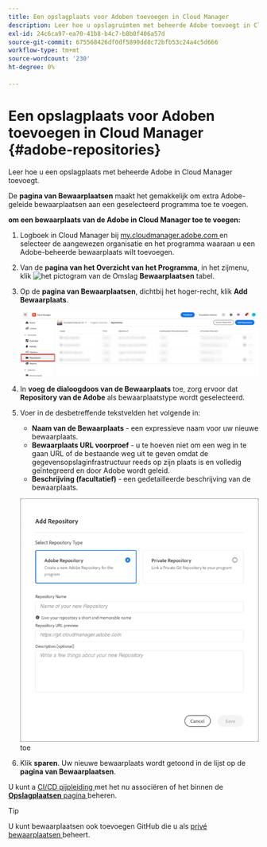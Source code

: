 ```yaml
---
title: Een opslagplaats voor Adoben toevoegen in Cloud Manager
description: Leer hoe u opslagruimten met beheerde Adobe toevoegt in Cloud Manager.
exl-id: 24c6ca97-ea70-41b8-b4c7-b8b0f406a57d
source-git-commit: 675568426df0df5890dd8c72bfb53c24a4c5d666
workflow-type: tm+mt
source-wordcount: '230'
ht-degree: 0%

---
```


# Een opslagplaats voor Adoben toevoegen in Cloud Manager {#adobe-repositories}

Leer hoe u een opslagplaats met beheerde Adobe in Cloud Manager toevoegt.

De **pagina van Bewaarplaatsen** maakt het gemakkelijk om extra Adobe-geleide bewaarplaatsen aan een geselecteerd programma toe te voegen.

**om een bewaarplaats van de Adobe in Cloud Manager toe te voegen:**

1. Logboek in Cloud Manager bij [ my.cloudmanager.adobe.com ](https://my.cloudmanager.adobe.com/) en selecteer de aangewezen organisatie en het programma waaraan u een Adobe-beheerde bewaarplaats wilt toevoegen.

1. Van de **pagina van het Overzicht van het Programma**, in het zijmenu, klik ![ het pictogram van de Omslag ](https://spectrum.adobe.com/static/icons/workflow_18/Smock_Folder_18_N.svg) **Bewaarplaatsen** tabel.

1. Op de **pagina van Bewaarplaatsen**, dichtbij het hoger-recht, klik **Add Bewaarplaats**.

   ![ toevoegen de knoop van de gegevensopslagplaats ](/help/managing-code/assets/repositories-tab.png)

1. In **voeg de dialoogdoos van de Bewaarplaats** toe, zorg ervoor dat **Repository van de Adobe** als bewaarplaatstype wordt geselecteerd.

1. Voer in de desbetreffende tekstvelden het volgende in:

   * **Naam van de Bewaarplaats** - een expressieve naam voor uw nieuwe bewaarplaats.
   * **Bewaarplaats URL voorproef** - u te hoeven niet om een weg in te gaan URL of de bestaande weg uit te geven omdat de gegevensopslaginfrastructuur reeds op zijn plaats is en volledig geïntegreerd en door Adobe wordt geleid.
   * **Beschrijving (facultatief)** - een gedetailleerde beschrijving van de bewaarplaats.

   ![ voeg de dialoogdoos van de Bewaarplaats ](/help/managing-code/assets/repository-add-adobe.png) toe

1. Klik **sparen**.
Uw nieuwe bewaarplaats wordt getoond in de lijst op de **pagina van Bewaarplaatsen**.

U kunt a [ CI/CD pijpleiding ](/help/overview/ci-cd-pipelines.md) met het nu associëren of het binnen de [**Opslagplaatsen** pagina ](/help/managing-code/managing-repositories.md) beheren.

>[!TIP]
>
>U kunt bewaarplaatsen ook toevoegen GitHub die u als [ privé bewaarplaatsen ](/help/managing-code/private-repositories.md) beheert.
